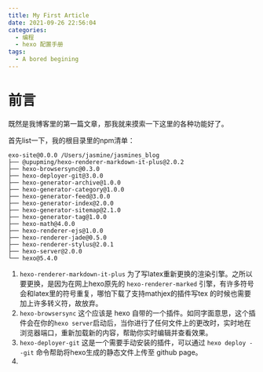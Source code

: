 ```yaml
---
title: My First Article
date: 2021-09-26 22:56:04
categories: 
  - 编程
  - hexo 配置手册
tags: 
  - A bored begining
---
```


# 前言

既然是我博客里的第一篇文章，那我就来摸索一下这里的各种功能好了。

首先list一下，我的根目录里的npm清单：

```
exo-site@0.0.0 /Users/jasmine/jasmines_blog
├── @upupming/hexo-renderer-markdown-it-plus@2.0.2
├── hexo-browsersync@0.3.0
├── hexo-deployer-git@3.0.0
├── hexo-generator-archive@1.0.0
├── hexo-generator-category@1.0.0
├── hexo-generator-feed@3.0.0
├── hexo-generator-index@2.0.0
├── hexo-generator-sitemap@2.1.0
├── hexo-generator-tag@1.0.0
├── hexo-math@4.0.0
├── hexo-renderer-ejs@1.0.0
├── hexo-renderer-jade@0.5.0
├── hexo-renderer-stylus@2.0.1
├── hexo-server@2.0.0
└── hexo@5.4.0
```

1. `hexo-renderer-markdown-it-plus` 为了写latex重新更换的渲染引擎。之所以要更换，是因为在网上hexo原先的 `hexo-renderer-marked` 引擎，有许多符号会和latex里的符号重复，哪怕下载了支持mathjex的插件写tex 的时候也需要加上许多转义符，故放弃。
2. `hexo-browsersync` 这个应该是 hexo 自带的一个插件。如同字面意思，这个插件会在你的`hexo server`启动后，当你进行了任何文件上的更改时，实时地在浏览器端口，重新加载新的内容，帮助你实时编辑并查看效果。
3. `hexo-deployer-git` 这是一个需要手动安装的插件，可以通过 `hexo deploy --git` 命令帮助将hexo生成的静态文件上传至 github page。
4. 
